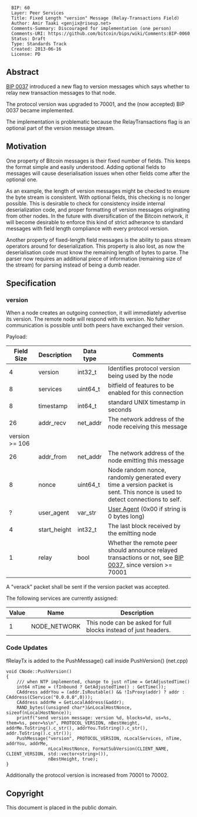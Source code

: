       BIP: 60
      Layer: Peer Services
      Title: Fixed Length "version" Message (Relay-Transactions Field)
      Author: Amir Taaki <genjix@riseup.net>
      Comments-Summary: Discouraged for implementation (one person)
      Comments-URI: https://github.com/bitcoin/bips/wiki/Comments:BIP-0060
      Status: Draft
      Type: Standards Track
      Created: 2013-06-16
      License: PD

## Abstract

[BIP 0037](BIP_0037 "wikilink") introduced a new flag to version
messages which says whether to relay new transaction messages to that
node.

The protocol version was upgraded to 70001, and the (now accepted) BIP
0037 became implemented.

The implementation is problematic because the RelayTransactions flag is
an optional part of the version message stream.

## Motivation

One property of Bitcoin messages is their fixed number of fields. This
keeps the format simple and easily understood. Adding optional fields to
messages will cause deserialisation issues when other fields come after
the optional one.

As an example, the length of version messages might be checked to ensure
the byte stream is consistent. With optional fields, this checking is no
longer possible. This is desirable to check for consistency inside
internal deserialization code, and proper formatting of version messages
originating from other nodes. In the future with diversification of the
Bitcoin network, it will become desirable to enforce this kind of strict
adherance to standard messages with field length compliance with every
protocol version.

Another property of fixed-length field messages is the ability to pass
stream operators around for deserialization. This property is also lost,
as now the deserialisation code must know the remaining length of bytes
to parse. The parser now requires an additional piece of information
(remaining size of the stream) for parsing instead of being a dumb
reader.

## Specification

### version

When a node creates an outgoing connection, it will immediately
advertise its version. The remote node will respond with its version. No
futher communication is possible until both peers have exchanged their
version.

Payload:

| Field Size        | Description   | Data type | Comments                                                                                                                                      |
|-------------------|---------------|-----------|-----------------------------------------------------------------------------------------------------------------------------------------------|
| 4                 | version       | int32\_t  | Identifies protocol version being used by the node                                                                                            |
| 8                 | services      | uint64\_t | bitfield of features to be enabled for this connection                                                                                        |
| 8                 | timestamp     | int64\_t  | standard UNIX timestamp in seconds                                                                                                            |
| 26                | addr\_recv    | net\_addr | The network address of the node receiving this message                                                                                        |
| version &gt;= 106 |               |           |                                                                                                                                               |
| 26                | addr\_from    | net\_addr | The network address of the node emitting this message                                                                                         |
| 8                 | nonce         | uint64\_t | Node random nonce, randomly generated every time a version packet is sent. This nonce is used to detect connections to self.                  |
| ?                 | user\_agent   | var\_str  | [User Agent](bip-0014.mediawiki "wikilink") (0x00 if string is 0 bytes long)                                                                  |
| 4                 | start\_height | int32\_t  | The last block received by the emitting node                                                                                                  |
| 1                 | relay         | bool      | Whether the remote peer should announce relayed transactions or not, see [BIP 0037](bip-0037.mediawiki "wikilink"), since version &gt;= 70001 |

A "verack" packet shall be sent if the version packet was accepted.

The following services are currently assigned:

| Value | Name          | Description                                                     |
|-------|---------------|-----------------------------------------------------------------|
| 1     | NODE\_NETWORK | This node can be asked for full blocks instead of just headers. |

### Code Updates

fRelayTx is added to the PushMessage() call inside PushVersion()
(net.cpp)

    void CNode::PushVersion()
    {
        /// when NTP implemented, change to just nTime = GetAdjustedTime()
        int64 nTime = (fInbound ? GetAdjustedTime() : GetTime());
        CAddress addrYou = (addr.IsRoutable() && !IsProxy(addr) ? addr : CAddress(CService("0.0.0.0",0)));
        CAddress addrMe = GetLocalAddress(&addr);
        RAND_bytes((unsigned char*)&nLocalHostNonce, sizeof(nLocalHostNonce));
        printf("send version message: version %d, blocks=%d, us=%s, them=%s, peer=%s\n", PROTOCOL_VERSION, nBestHeight, addrMe.ToString().c_str(), addrYou.ToString().c_str(), addr.ToString().c_str());
        PushMessage("version", PROTOCOL_VERSION, nLocalServices, nTime, addrYou, addrMe,
                    nLocalHostNonce, FormatSubVersion(CLIENT_NAME, CLIENT_VERSION, std::vector<string>()),
                    nBestHeight, true);
    }

Additionally the protocol version is increased from 70001 to 70002.

## Copyright

This document is placed in the public domain.
